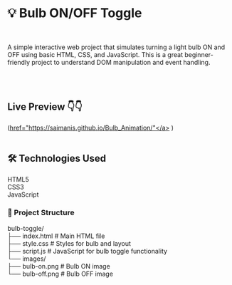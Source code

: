 <h1>💡 Bulb ON/OFF Toggle</h1>
<br />
<p>
A simple interactive web project that simulates turning a light bulb ON and OFF using basic HTML, CSS, and JavaScript. This is a great beginner-friendly project to understand DOM manipulation and event handling.
</p>
<br /><br />

<h2>Live Preview 👇👇</h2>

(<a href="https://saimanis.github.io/Bulb_Animation/">href="https://saimanis.github.io/Bulb_Animation/"</a> )
<br />  <br />
<h2>🛠️ Technologies Used</h2>
HTML5  <br />
CSS3    <br />
JavaScript    <br />

  <h3> 📁 Project Structure</h3>



bulb-toggle/   <br />
├── index.html       # Main HTML file    <br />
├── style.css        # Styles for bulb and layout    <br />
├── script.js        # JavaScript for bulb toggle functionality    <br />
└── images/   <br />
    ├── bulb-on.png  # Bulb ON image    <br />
    └── bulb-off.png # Bulb OFF image
